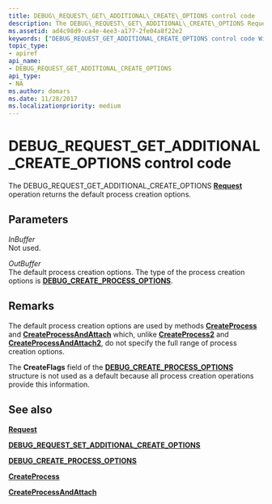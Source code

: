 ```yaml
---
title: DEBUG\_REQUEST\_GET\_ADDITIONAL\_CREATE\_OPTIONS control code
description: The DEBUG\_REQUEST\_GET\_ADDITIONAL\_CREATE\_OPTIONS Request operation returns the default process creation options.
ms.assetid: ad4c98d9-ca4e-4ee3-a177-2fe04a8f22e2
keywords: ["DEBUG_REQUEST_GET_ADDITIONAL_CREATE_OPTIONS control code Windows Debugging"]
topic_type:
- apiref
api_name:
- DEBUG_REQUEST_GET_ADDITIONAL_CREATE_OPTIONS
api_type:
- NA
ms.author: domars
ms.date: 11/28/2017
ms.localizationpriority: medium
---
```


# DEBUG\_REQUEST\_GET\_ADDITIONAL\_CREATE\_OPTIONS control code


The DEBUG\_REQUEST\_GET\_ADDITIONAL\_CREATE\_OPTIONS [**Request**](request.md) operation returns the default process creation options.

## <span id="Parameters"></span><span id="parameters"></span><span id="PARAMETERS"></span>Parameters


<span id="InBuffer"></span><span id="inbuffer"></span><span id="INBUFFER"></span>*InBuffer*  
Not used.

<span id="OutBuffer"></span><span id="outbuffer"></span><span id="OUTBUFFER"></span>*OutBuffer*  
The default process creation options. The type of the process creation options is [**DEBUG\_CREATE\_PROCESS\_OPTIONS**](https://msdn.microsoft.com/library/windows/hardware/ff541464).

Remarks
-------

The default process creation options are used by methods [**CreateProcess**](https://msdn.microsoft.com/library/windows/hardware/ff539321) and [**CreateProcessAndAttach**](https://msdn.microsoft.com/library/windows/hardware/ff540048) which, unlike [**CreateProcess2**](https://msdn.microsoft.com/library/windows/hardware/ff539323) and [**CreateProcessAndAttach2**](https://msdn.microsoft.com/library/windows/hardware/ff540055), do not specify the full range of process creation options.

The **CreateFlags** field of the [**DEBUG\_CREATE\_PROCESS\_OPTIONS**](https://msdn.microsoft.com/library/windows/hardware/ff541464) structure is not used as a default because all process creation operations provide this information.

## <span id="see_also"></span>See also


[**Request**](request.md)

[**DEBUG\_REQUEST\_SET\_ADDITIONAL\_CREATE\_OPTIONS**](debug-request-set-additional-create-options.md)

[**DEBUG\_CREATE\_PROCESS\_OPTIONS**](https://msdn.microsoft.com/library/windows/hardware/ff541464)

[**CreateProcess**](https://msdn.microsoft.com/library/windows/hardware/ff539321)

[**CreateProcessAndAttach**](https://msdn.microsoft.com/library/windows/hardware/ff540048)

 

 






